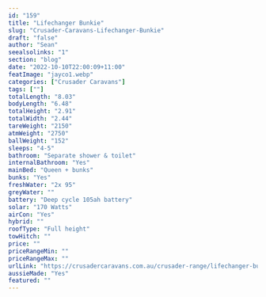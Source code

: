 ```yaml
---
id: "159"
title: "Lifechanger Bunkie"
slug: "Crusader-Caravans-Lifechanger-Bunkie"
draft: "false"
author: "Sean"
seealsolinks: "1"
section: "blog"
date: "2022-10-10T22:00:09+11:00"
featImage: "jayco1.webp"
categories: ["Crusader Caravans"]
tags: [""]
totalLength: "8.03"
bodyLength: "6.48"
totalHeight: "2.91"
totalWidth: "2.44"
tareWeight: "2150"
atmWeight: "2750"
ballWeight: "152"
sleeps: "4-5"
bathroom: "Separate shower & toilet"
internalBathroom: "Yes"
mainBed: "Queen + bunks"
bunks: "Yes"
freshWater: "2x 95"
greyWater: ""
battery: "Deep cycle 105ah battery"
solar: "170 Watts"
airCon: "Yes"
hybrid: ""
roofType: "Full height"
towHitch: ""
price: ""
priceRangeMin: ""
priceRangeMax: ""
urlLink: "https://crusadercaravans.com.au/crusader-range/lifechanger-bunkie/"
aussieMade: "Yes"
featured: ""
---
```

